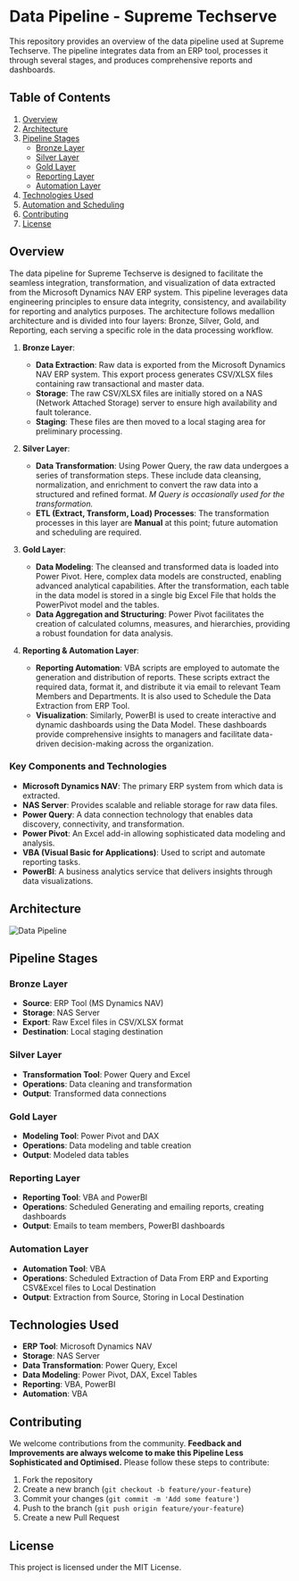# Data Pipeline - Supreme Techserve

This repository provides an overview of the data pipeline used at Supreme Techserve. The pipeline integrates data from an ERP tool, processes it through several stages, and produces comprehensive reports and dashboards.

## Table of Contents
1. [Overview](#overview)
2. [Architecture](#architecture)
3. [Pipeline Stages](#pipeline-stages)
    - [Bronze Layer](#bronze-layer)
    - [Silver Layer](#silver-layer)
    - [Gold Layer](#gold-layer)
    - [Reporting Layer](#reporting-layer)
    - [Automation Layer](#automation-layer)
4. [Technologies Used](#technologies-used)
5. [Automation and Scheduling](#automation-and-scheduling)
6. [Contributing](#contributing)
7. [License](#license)

## Overview

The data pipeline for Supreme Techserve is designed to facilitate the seamless integration, transformation, and visualization of data extracted from the Microsoft Dynamics NAV ERP system. This pipeline leverages data engineering principles to ensure data integrity, consistency, and availability for reporting and analytics purposes. The architecture follows medallion architecture and is divided into four layers: Bronze, Silver, Gold, and Reporting, each serving a specific role in the data processing workflow.

1. **Bronze Layer**: 
   - **Data Extraction**: Raw data is exported from the Microsoft Dynamics NAV ERP system. This export process generates CSV/XLSX files containing raw transactional and master data.
   - **Storage**: The raw CSV/XLSX files are initially stored on a NAS (Network Attached Storage) server to ensure high availability and fault tolerance.
   - **Staging**: These files are then moved to a local staging area for preliminary processing.

2. **Silver Layer**:
   - **Data Transformation**: Using Power Query, the raw data undergoes a series of transformation steps. These include data cleansing, normalization, and enrichment to convert the raw data into a structured and refined format. *M Query is occasionally used for the transformation.*
   - **ETL (Extract, Transform, Load) Processes**: The transformation processes in this layer are **Manual** at this point; future automation and scheduling are required.

3. **Gold Layer**:
   - **Data Modeling**: The cleansed and transformed data is loaded into Power Pivot. Here, complex data models are constructed, enabling advanced analytical capabilities. After the transformation, each table in the data model is stored in a single big Excel File that holds the PowerPivot model and the tables.
   - **Data Aggregation and Structuring**: Power Pivot facilitates the creation of calculated columns, measures, and hierarchies, providing a robust foundation for data analysis.

4. **Reporting & Automation Layer**:
   - **Reporting Automation**: VBA scripts are employed to automate the generation and distribution of reports. These scripts extract the required data, format it, and distribute it via email to relevant Team Members and Departments. It is also used to Schedule the Data Extraction from ERP Tool.
   - **Visualization**: Similarly, PowerBI is used to create interactive and dynamic dashboards using the Data Model. These dashboards provide comprehensive insights to managers and facilitate data-driven decision-making across the organization.

### Key Components and Technologies
- **Microsoft Dynamics NAV**: The primary ERP system from which data is extracted.
- **NAS Server**: Provides scalable and reliable storage for raw data files.
- **Power Query**: A data connection technology that enables data discovery, connectivity, and transformation.
- **Power Pivot**: An Excel add-in allowing sophisticated data modeling and analysis.
- **VBA (Visual Basic for Applications)**: Used to script and automate reporting tasks.
- **PowerBI**: A business analytics service that delivers insights through data visualizations.

## Architecture

![Data Pipeline](path/to/your/diagram.png)

## Pipeline Stages

### Bronze Layer
- **Source**: ERP Tool (MS Dynamics NAV)
- **Storage**: NAS Server
- **Export**: Raw Excel files in CSV/XLSX format
- **Destination**: Local staging destination

### Silver Layer
- **Transformation Tool**: Power Query and Excel
- **Operations**: Data cleaning and transformation
- **Output**: Transformed data connections

### Gold Layer
- **Modeling Tool**: Power Pivot and DAX
- **Operations**: Data modeling and table creation
- **Output**: Modeled data tables

### Reporting Layer
- **Reporting Tool**: VBA and PowerBI
- **Operations**: Scheduled Generating and emailing reports, creating dashboards
- **Output**: Emails to team members, PowerBI dashboards

### Automation Layer
- **Automation Tool**: VBA
- **Operations**: Scheduled Extraction of Data From ERP and Exporting CSV&Excel files to Local Destination
- **Output**: Extraction from Source, Storing in Local Destination

## Technologies Used

- **ERP Tool**: Microsoft Dynamics NAV
- **Storage**: NAS Server
- **Data Transformation**: Power Query, Excel
- **Data Modeling**: Power Pivot, DAX, Excel Tables
- **Reporting**: VBA, PowerBI
- **Automation**: VBA

## Contributing

We welcome contributions from the community. **Feedback and Improvements are always welcome to make this Pipeline Less Sophisticated and Optimised.**
Please follow these steps to contribute:
1. Fork the repository
2. Create a new branch (`git checkout -b feature/your-feature`)
3. Commit your changes (`git commit -m 'Add some feature'`)
4. Push to the branch (`git push origin feature/your-feature`)
5. Create a new Pull Request

## License

This project is licensed under the MIT License.
